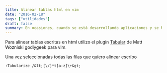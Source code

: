 ```yaml
---
title: Alinear tablas html en vim
date: "2016-02-18"
tags: ["utilidades"]
draft: false
summary: En ocasiones, cuando se está desarrollando aplicaciones y se hacen pruebas con un navegador como Safari, puede aparecer un error
---
```


Para alinear tablas escritas en html utilizo el plugin [Tabular](https://github.com/godlygeek/tabular) de Matt Wozniski godlygeek para vim.

Una vez seleccionadas todas las filas que quiero alinear escribo

    :Tabularize /&lt;[\/]*t[a-z]\+&gt;
